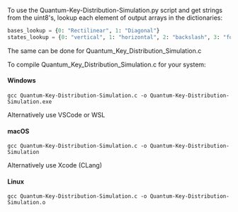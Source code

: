 To use the Quantum-Key-Distribution-Simulation.py script and get strings from the uint8's, lookup each element of output arrays in the dictionaries:
```Python
bases_lookup = {0: "Rectilinear", 1: "Diagonal"}
states_lookup = {0: "vertical", 1: "horizontal", 2: "backslash", 3: "forwardslash"}
```
The same can be done for Quantum_Key_Distribution_Simulation.c

To compile Quantum_Key_Distribution_Simulation.c for your system:

#### Windows
```Shell
gcc Quantum-Key-Distribution-Simulation.c -o Quantum-Key-Distribution-Simulation.exe
```
Alternatively use VSCode or WSL

#### macOS
```Shell
gcc Quantum-Key-Distribution-Simulation.c -o Quantum-Key-Distribution-Simulation
```

Alternatively use Xcode (CLang)

#### Linux
```Shell
gcc Quantum-Key-Distribution-Simulation.c -o Quantum-Key-Distribution-Simulation.o
```
